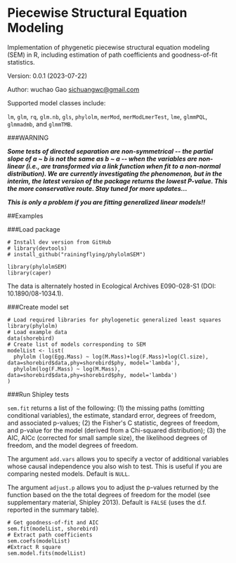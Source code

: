 # Piecewise Structural Equation Modeling

  Implementation of phygenetic piecewise structural equation modeling (SEM) in R, including estimation of path coefficients and goodness-of-fit statistics. 
  


Version: 0.0.1 (2023-07-22)

Author: wuchao Gao <sichuangwc@gmail.com>

Supported model classes include: 

  `lm`, `glm`, `rq`, `glm.nb`, `gls`, `phylolm`, `merMod`, `merModLmerTest`, `lme`, `glmmPQL`, `glmmadmb`, and `glmmTMB`.
  
###WARNING

***Some tests of directed separation are non-symmetrical -- the partial slope of a ~ b is not the same as b ~ a -- when the variables are non-linear (i.e., are transformed via a link function when fit to a non-normal distribution). We are currently investigating the phenomenon, but in the interim, the latest version of the package returns the lowest P-value. This the more conservative route. Stay tuned for more updates...***

***This is only a problem if you are fitting generalized linear models!!***

##Examples

###Load package

```
# Install dev version from GitHub
# library(devtools)
# install_github("rainingflying/phylolmSEM")

library(phylolmSEM)
library(caper)
```
The data is alternately hosted in Ecological Archives E090-028-S1 (DOI: 10.1890/08-1034.1).

###Create model set
```
# Load required libraries for phylogenetic generalized least squares
library(phylolm)
# Load example data
data(shorebird)
# Create list of models corresponding to SEM
modelList <- list(
  phylolm (log(Egg.Mass) ~ log(M.Mass)+log(F.Mass)+log(Cl.size), data=shorebird$data,phy=shorebird$phy, model='lambda'),
  phylolm(log(F.Mass) ~ log(M.Mass), data=shorebird$data,phy=shorebird$phy, model='lambda')
)
```
###Run Shipley tests

`sem.fit` returns a list of the following:
(1) the missing paths (omitting conditional variables), the estimate, standard error, degrees of freedom, and associated p-values;
(2) the Fisher's C statistic, degrees of freedom, and p-value for the model (derived from a Chi-squared distribution);
(3) the AIC, AICc (corrected for small sample size), the likelihood degrees of freedom, and the model degrees of freedom.

The argument `add.vars` allows you to specify a vector of additional variables whose causal independence you also wish to test. This is useful if you are comparing nested models. Default is `NULL`.

The argument `adjust.p` allows you to adjust the p-values returned by the function based on the the total degrees of freedom for the model (see supplementary material, Shipley 2013). Default is `FALSE` (uses the d.f. reported in the summary table).


```
# Get goodness-of-fit and AIC
sem.fit(modelList, shorebird)
# Extract path coefficients
sem.coefs(modelList)
#Extract R square
sem.model.fits(modelList)

```
